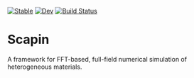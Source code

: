 [![Stable](https://img.shields.io/badge/docs-stable-blue.svg)](https://sbrisard.github.io/Scapin.jl/stable)
[![Dev](https://img.shields.io/badge/docs-dev-blue.svg)](https://sbrisard.github.io/Scapin.jl/dev)
[![Build Status](https://github.com/sbrisard/Scapin.jl/workflows/CI/badge.svg)](https://github.com/sbrisard/Scapin.jl/actions)

# Scapin

A framework for FFT-based, full-field numerical simulation of heterogeneous
materials.

<!-- Local Variables: -->
<!-- fill-column: 80 -->
<!-- End: -->
